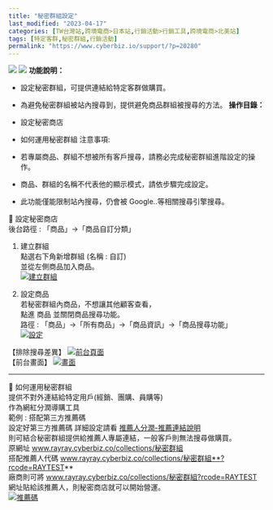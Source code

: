 ```yaml
---
title: "秘密群組設定"
last_modified: "2023-04-17"
categories: [TW台灣站,跨境電商>日本站,行銷活動>行銷工具,跨境電商>北美站]
tags: [特定客群,秘密群組,行銷活動]
permalink: "https://www.cyberbiz.io/support/?p=20280"
---
```


![](https://www.cyberbiz.io/support/wp-content/uploads/適用站別.png)
[![](https://www.cyberbiz.io/support/wp-content/uploads/台灣站.png)](https://www.cyberbiz.io/support/?page_id=2490)
**功能說明：**  

* 設定秘密群組，可提供連結給特定客群做購買。
* 為避免秘密群組被站內搜尋到，提供避免商品群組被搜尋的方法。
**操作目錄：**

* 設定秘密商店
* 如何運用秘密群組
注意事項:  

* 若專屬商品、群組不想被所有客戶搜尋，請務必完成秘密群組進階設定的操作。
* 商品、群組的名稱不代表他的顯示模式，請依步驟完成設定。
* 此功能僅能限制站內搜尋，仍會被 Google..等相關搜尋引擎搜尋。

📌 設定秘密商店  
後台路徑 : 「商品」→「商品自訂分類」  


1. 建立群組  
點選右下角新增群組 (名稱 : 自訂)  
並從左側商品加入商品。  
[![建立群組](https://www.cyberbiz.io/support/wp-content/uploads/秘密群組設定01.png)](https://www.cyberbiz.io/support/wp-content/uploads/秘密群組設定01.png)



2. 設定商品  
若秘密群組內商品，不想讓其他顧客查看，  
點進 商品 並關閉商品搜尋功能。  
路徑 :  「商品」→「所有商品」→「商品資訊」→「商品搜尋功能」  
[![設定](https://www.cyberbiz.io/support/wp-content/uploads/秘密群組設定02.png)](https://www.cyberbiz.io/support/wp-content/uploads/秘密群組設定02.png)


【排除搜尋差異】 [![前台頁面](https://www.cyberbiz.io/support/wp-content/uploads/秘密群組設定03.png)](https://www.cyberbiz.io/support/wp-content/uploads/秘密群組設定03.png)  
【前台畫面】 [![畫面](https://www.cyberbiz.io/support/wp-content/uploads/秘密群組設定04.png)](https://www.cyberbiz.io/support/wp-content/uploads/秘密群組設定04.png)

* * *


📌 如何運用秘密群組  
提供不對外連結給特定用戶(經銷、團購、員購等)  
作為網紅分潤導購工具  
範例 : 搭配第三方推薦碼  
設定好第三方推薦碼 詳細設定請看 [推薦人分潤-推薦連結說明](https://www.cyberbiz.io/support/?p=1874)  
則可結合秘密群組提供給推薦人專屬連結，一般客戶則無法搜尋做購買。  
原網址 www.rayray.cyberbiz.co/collections/秘密群組  
搭配推薦人代碼 www.rayray.cyberbiz.co/collections/秘密群組**?rcode=RAYTEST**  
廠商則可將 www.rayray.cyberbiz.co/collections/秘密群組?rcode=RAYTEST
網址貼給該推薦人，則秘密商店就可以開始營運。  
[![推薦碼](https://www.cyberbiz.io/support/wp-content/uploads/秘密群組設定05.png)](https://www.cyberbiz.io/support/wp-content/uploads/秘密群組設定05.png)

